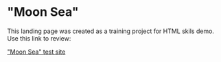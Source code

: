 # "Moon Sea"
This landing page was created as a training project for HTML skils demo.
Use this link to review:

["Moon Sea" test site](http://moon-sea-maximvs286.surge.sh)